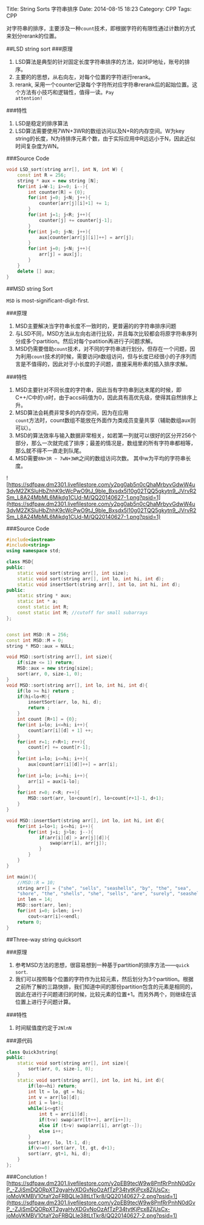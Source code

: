 Title: String Sorts 字符串排序
Date: 2014-08-15 18:23
Category: CPP
Tags: CPP

对字符串的排序，主要涉及一种<code>count</code>技术，即根据字符的有限性通过计数的方式来划分rerank的位置。

##LSD string sort
###原理
1. LSD算法是典型的针对固定长度字符串排序的方法，如对IP地址，账号的排序。
2. 主要的的思想，从右向左，对每个位置的字符进行rerank。
3. rerank, 采用一个counter记录每个字符所对应字符串rerank后的起始位置。这个方法有小技巧和逻辑性，值得一读。<code>Pay attention!</code>

###特性
1. LSD是稳定的排序算法
2. LSD算法需要使用7WN+3WR的数组访问以及N+R的内存空间。W为key string的长度，N为待排序元素个数，由于实际应用中R远远小于N，因此近似时间复杂度为WN。

###Source Code
```cpp
void LSD_sort(string arr[], int N, int W) {
    const int R = 256;
    string * aux = new string [N];
    for(int i=W-1; i>=0; i--){
        int counter[R] = {0};
        for(int j=0; j<N; j++){
            counter[arr[j][i]+1] += 1;
        }
        for(int j=1; j<R; j++){
            counter[j] += counter[j-1];
        }
        for(int j=0; j<N; j++){
            aux[counter[arr[j][i]]++] = arr[j];
        }
        for(int j=0; j<N; j++){
            arr[j] = aux[j];
        }
    }
    delete [] aux;
}
```

##MSD string Sort

<code>MSD</code> is most-significant-digit-first.

###原理
1. MSD主要解决当字符串长度不一致时的，更普遍的的字符串排序问题
2. 与LSD不同，MSD方法从左向右进行比较，并且每次比较都会将原字符串序列分成多个partition。然后对每个patition再进行子问题求解。
3. MSD仍需要借助<code>count</code>技术，对不同的字符串进行划分。但存在一个问题，因为利用<code>count</code>技术的时候，需要访问<code>R</code>数组访问，但与长度已经很小的子序列而言是不值得的，因此对于小长度的子问题，直接采用朴素的插入排序求解。

###特性

1. MSD主要针对不同长度的字符串，因此当有字符串到达末尾的时候，即C++/C中的<code>\0</code>时，由于accsi码值为0，因此具有高优先级，使得其自然排序上升。
2. MSD算法会耗费非常多的内存空间，因为在应用<code>    count</code>方法时，count数组不能放在外面作为类成员变量共享（辅助数组aux则可以）。
3. MSD的算法效率与输入数据非常相关，如若第一列就可以很好的区分开256个部分，那么一次就完成了排序；最差的情况是，数组里的所有字符串都相等，那么就不得不一直走到队尾。
4. MSD需要<code>8N+3R ~ 7wN+3WR</code>之间的数组访问次数。 其中w为平均的字符串长度。

![https://sdfpaw.dm2301.livefilestore.com/y2pg0ab5n0cQhaMrbyvGdwW4u3dvM2ZKSluHbZhhK9cWcPwO9tJ_9ble_Bxsdx5l10g02TQQ5gkytn9_JVrvR2Sm_L8A24MbML6Mikdg1CUd-M/QQ20140627-1.png?psid=1](https://sdfpaw.dm2301.livefilestore.com/y2pg0ab5n0cQhaMrbyvGdwW4u3dvM2ZKSluHbZhhK9cWcPwO9tJ_9ble_Bxsdx5l10g02TQQ5gkytn9_JVrvR2Sm_L8A24MbML6Mikdg1CUd-M/QQ20140627-1.png?psid=1)

###Source Code
```cpp
#include<iostream>
#include<string>
using namespace std;

class MSD{
public:
    static void sort(string arr[], int size);
    static void sort(string arr[], int lo, int hi, int d);
    static void insertSort(string arr[], int lo, int hi, int d);
public:
    static string * aux;
    static int * a;
    const static int R;
    const static int M; //cutoff for small subarrays
};


const int MSD::R = 256;
const int MSD::M = 0;
string * MSD::aux = NULL;

void MSD::sort(string arr[], int size){
    if(size <= 1) return;
    MSD::aux = new string[size];
    sort(arr, 0, size-1, 0);
}
void MSD::sort(string arr[], int lo, int hi, int d){
    if(lo >= hi) return ;
    if(hi<lo+M){
        insertSort(arr, lo, hi, d);
        return ;
    }
    int count [R+1] = {0};
    for(int i=lo; i<=hi; i++){
        count[arr[i][d] + 1] ++;
    }
    for(int r=1; r<R+1; r++){
        count[r] += count[r-1];
    }
    for(int i=lo; i<=hi; i++){
        aux[count[arr[i][d]]++] = arr[i];
    }
    for(int i=lo; i<=hi; i++){
        arr[i] = aux[i-lo];
    }
    for(int r=0; r<R; r++){
        MSD::sort(arr, lo+count[r], lo+count[r+1]-1, d+1);
    }
}

void MSD::insertSort(string arr[], int lo, int hi, int d){
    for(int i=lo+1; i<=hi; i++){
        for(int j=i; j>lo; j--){
            if(arr[i][d] > arr[j][d]){
                swap(arr[i], arr[j]);
            }
        }
    }
}

int main(){
    //MSD::R = 10;
    string arr[] = {"she", "sells", "seashells", "by", "the", "sea",
    "shore", "the", "shells", "she", "sells", "are", "surely", "seashells"};
    int len = 14;
    MSD::sort(arr, len);
    for(int i=0; i<len; i++)
        cout<<arr[i]<<endl;
    return 0;
}
```

##Three-way string quicksort

###原理
1. 参考MSD方法的思想，很容易想到一种基于partition的排序方法——<code>quick sort</code>.
2. 我们可以按照每个位置的字符作为比较元素，然后划分为3个partition。根据之前所了解的三路快排，我们知道中间的那份partition包含的元素是相同的，因此在进行子问题递归的时候，比较元素的位置+1。而另外两个，则继续在该位置上进行子问题计算。

###特性

1. 时间赋值度约定于<code>2NlnN</code>

###源代码
```cpp
class Quick3string{
public:
    static void sort(string arr[], int size){
        sort(arr, 0, size-1, 0);
    }
    static void sort(string arr[], int lo, int hi, int d){
        if(lo>=hi) return;
        int lt = lo, gt = hi;
        int v = arr[lo][d];
        int i = lo+1;
        while(i<=gt){
            int t = arr[i][d];
            if(t<v) swap(arr[lt++], arr[i++]);
            else if (t>v) swap(arr[i], arr[gt--]);
            else i++;
        }
        sort(arr, lo, lt-1, d);
        if(v>=0) sort(arr, lt, gt, d+1);
        sort(arr, gt+1, hi, d);
    }
};
```
###Conclution
![https://sdfpaw.dm2301.livefilestore.com/y2pEB9tecW9w8PnfRrPnhN0dGvP_-ZJiSmDQORpXT2gyaHvXDGvNoOzAfTzP34tytKjPcx8ZjUsCx-joMoVKMBV1OtaY2pFRBQLIe38tLtTkr8/QQ20140627-2.png?psid=1](https://sdfpaw.dm2301.livefilestore.com/y2pEB9tecW9w8PnfRrPnhN0dGvP_-ZJiSmDQORpXT2gyaHvXDGvNoOzAfTzP34tytKjPcx8ZjUsCx-joMoVKMBV1OtaY2pFRBQLIe38tLtTkr8/QQ20140627-2.png?psid=1)

